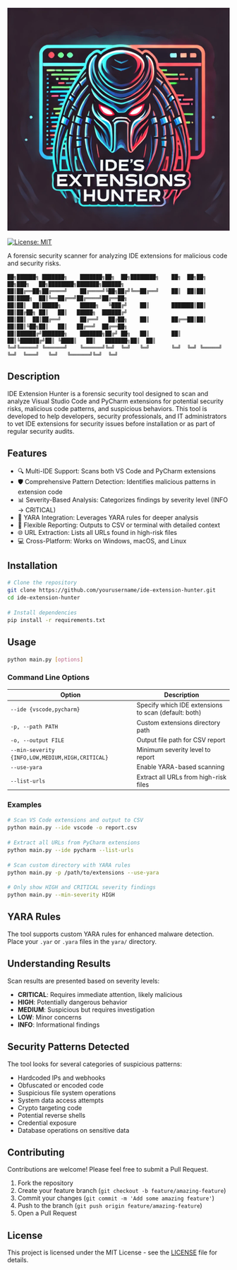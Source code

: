 ![IDE's Extensions Hunter](https://github.com/pigeonsmaster/IDE-Extensions-Hunter/blob/main/Logo.png?raw=true)

[![License: MIT](https://img.shields.io/badge/License-MIT-yellow.svg)](https://opensource.org/licenses/MIT)

A forensic security scanner for analyzing IDE extensions for malicious code and security risks.

```
██╗██████╗ ███████╗    ███████╗██╗  ██╗████████╗    ██╗  ██╗██╗   ██╗███╗   ██╗████████╗███████╗██████╗ 
██║██╔══██╗██╔════╝    ██╔════╝╚██╗██╔╝╚══██╔══╝    ██║  ██║██║   ██║████╗  ██║╚══██╔══╝██╔════╝██╔══██╗
██║██║  ██║█████╗      █████╗   ╚███╔╝    ██║       ███████║██║   ██║██╔██╗ ██║   ██║   █████╗  ██████╔╝
██║██║  ██║██╔══╝      ██╔══╝   ██╔██╗    ██║       ██╔══██║██║   ██║██║╚██╗██║   ██║   ██╔══╝  ██╔══██╗
██║██████╔╝███████╗    ███████╗██╔╝ ██╗   ██║       ██║  ██║╚██████╔╝██║ ╚████║   ██║   ███████╗██║  ██║
╚═╝╚═════╝ ╚══════╝    ╚══════╝╚═╝  ╚═╝   ╚═╝       ╚═╝  ╚═╝ ╚═════╝ ╚═╝  ╚═══╝   ╚═╝   ╚══════╝╚═╝  ╚═╝
```

## Description

IDE Extension Hunter is a forensic security tool designed to scan and analyze Visual Studio Code and PyCharm extensions for potential security risks, malicious code patterns, and suspicious behaviors. This tool is developed to help developers, security professionals, and IT administrators to vet IDE extensions for security issues before installation or as part of regular security audits.

## Features

- 🔍 Multi-IDE Support: Scans both VS Code and PyCharm extensions
- 🛡️ Comprehensive Pattern Detection: Identifies malicious patterns in extension code
- 📊 Severity-Based Analysis: Categorizes findings by severity level (INFO → CRITICAL)
- 🔬 YARA Integration: Leverages YARA rules for deeper analysis
- 📝 Flexible Reporting: Outputs to CSV or terminal with detailed context
- 🌐 URL Extraction: Lists all URLs found in high-risk files
- 💻 Cross-Platform: Works on Windows, macOS, and Linux

## Installation

```bash
# Clone the repository
git clone https://github.com/yourusername/ide-extension-hunter.git
cd ide-extension-hunter

# Install dependencies
pip install -r requirements.txt
```

## Usage

```bash
python main.py [options]
```

### Command Line Options

| Option | Description |
|--------|-------------|
| `--ide {vscode,pycharm}` | Specify which IDE extensions to scan (default: both) |
| `-p, --path PATH` | Custom extensions directory path |
| `-o, --output FILE` | Output file path for CSV report |
| `--min-severity {INFO,LOW,MEDIUM,HIGH,CRITICAL}` | Minimum severity level to report |
| `--use-yara` | Enable YARA-based scanning |
| `--list-urls` | Extract all URLs from high-risk files |

### Examples

```bash
# Scan VS Code extensions and output to CSV
python main.py --ide vscode -o report.csv

# Extract all URLs from PyCharm extensions
python main.py --ide pycharm --list-urls

# Scan custom directory with YARA rules
python main.py -p /path/to/extensions --use-yara

# Only show HIGH and CRITICAL severity findings
python main.py --min-severity HIGH
```

## YARA Rules

The tool supports custom YARA rules for enhanced malware detection. Place your `.yar` or `.yara` files in the `yara/` directory.

## Understanding Results

Scan results are presented based on severity levels:

- **CRITICAL**: Requires immediate attention, likely malicious
- **HIGH**: Potentially dangerous behavior
- **MEDIUM**: Suspicious but requires investigation
- **LOW**: Minor concerns
- **INFO**: Informational findings

## Security Patterns Detected

The tool looks for several categories of suspicious patterns:

- Hardcoded IPs and webhooks
- Obfuscated or encoded code
- Suspicious file system operations
- System data access attempts
- Crypto targeting code
- Potential reverse shells
- Credential exposure
- Database operations on sensitive data

## Contributing

Contributions are welcome! Please feel free to submit a Pull Request.

1. Fork the repository
2. Create your feature branch (`git checkout -b feature/amazing-feature`)
3. Commit your changes (`git commit -m 'Add some amazing feature'`)
4. Push to the branch (`git push origin feature/amazing-feature`)
5. Open a Pull Request

## License

This project is licensed under the MIT License - see the [LICENSE](LICENSE) file for details.

